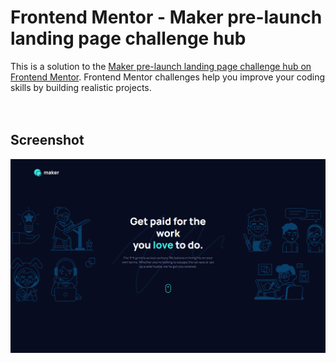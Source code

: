 # Frontend Mentor - Maker pre-launch landing page challenge hub

This is a solution to the [Maker pre-launch landing page challenge hub on Frontend Mentor](https://www.frontendmentor.io/challenges/maker-prelaunch-landing-page-WVZIJtKLd). Frontend Mentor challenges help you improve your coding skills by building realistic projects.  
 <br><br>
## Screenshot

<img src="img/screenshot_maker.png">
